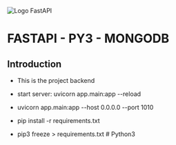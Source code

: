 ![Logo FastAPI](https://www.simplilearn.com/ice9/free_resources_article_thumb/FastAPI_b.jpg)

# FASTAPI - PY3 - MONGODB
## Introduction
- This is the project backend
 
- start server: uvicorn app.main:app --reload

- uvicorn app.main:app --host 0.0.0.0 --port 1010

- pip install -r requirements.txt

- pip3 freeze > requirements.txt  # Python3